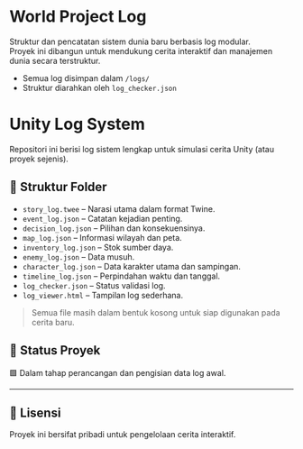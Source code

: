 # World Project Log

Struktur dan pencatatan sistem dunia baru berbasis log modular.  
Proyek ini dibangun untuk mendukung cerita interaktif dan manajemen dunia secara terstruktur.

- Semua log disimpan dalam `/logs/`
- Struktur diarahkan oleh `log_checker.json`

# Unity Log System

Repositori ini berisi log sistem lengkap untuk simulasi cerita Unity (atau proyek sejenis).

## 📂 Struktur Folder

- `story_log.twee` – Narasi utama dalam format Twine.
- `event_log.json` – Catatan kejadian penting.
- `decision_log.json` – Pilihan dan konsekuensinya.
- `map_log.json` – Informasi wilayah dan peta.
- `inventory_log.json` – Stok sumber daya.
- `enemy_log.json` – Data musuh.
- `character_log.json` – Data karakter utama dan sampingan.
- `timeline_log.json` – Perpindahan waktu dan tanggal.
- `log_checker.json` – Status validasi log.
- `log_viewer.html` – Tampilan log sederhana.

> Semua file masih dalam bentuk kosong untuk siap digunakan pada cerita baru.

## 🧪 Status Proyek

🟩 Dalam tahap perancangan dan pengisian data log awal.

---

## 📎 Lisensi

Proyek ini bersifat pribadi untuk pengelolaan cerita interaktif.
